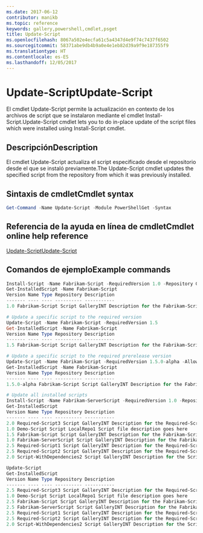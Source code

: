 ```yaml
---
ms.date: 2017-06-12
contributor: manikb
ms.topic: reference
keywords: gallery,powershell,cmdlet,psget
title: Update-Script
ms.openlocfilehash: 8067a502e4ecfa61c5a4347d4e9f74c7437f6502
ms.sourcegitcommit: 58371abe9db4b9a0e4e1eb82d39a9f9e187355f9
ms.translationtype: HT
ms.contentlocale: es-ES
ms.lasthandoff: 12/05/2017
---
```

# <a name="update-script"></a><span data-ttu-id="ce7dd-103">Update-Script</span><span class="sxs-lookup"><span data-stu-id="ce7dd-103">Update-Script</span></span>

<span data-ttu-id="ce7dd-104">El cmdlet Update-Script permite la actualización en contexto de los archivos de script que se instalaron mediante el cmdlet Install-Script.</span><span class="sxs-lookup"><span data-stu-id="ce7dd-104">Update-Script cmdlet lets you to do in-place update of the script files which were installed using Install-Script cmdlet.</span></span>

## <a name="description"></a><span data-ttu-id="ce7dd-105">Descripción</span><span class="sxs-lookup"><span data-stu-id="ce7dd-105">Description</span></span>

<span data-ttu-id="ce7dd-106">El cmdlet Update-Script actualiza el script especificado desde el repositorio desde el que se instaló previamente.</span><span class="sxs-lookup"><span data-stu-id="ce7dd-106">The Update-Script cmdlet updates the specified script from the repository from which it was previously installed.</span></span>

## <a name="cmdlet-syntax"></a><span data-ttu-id="ce7dd-107">Sintaxis de cmdlet</span><span class="sxs-lookup"><span data-stu-id="ce7dd-107">Cmdlet syntax</span></span>

```powershell
Get-Command -Name Update-Script -Module PowerShellGet -Syntax
```
## <a name="cmdlet-online-help-reference"></a><span data-ttu-id="ce7dd-108">Referencia de la ayuda en línea de cmdlet</span><span class="sxs-lookup"><span data-stu-id="ce7dd-108">Cmdlet online help reference</span></span>

[<span data-ttu-id="ce7dd-109">Update-Script</span><span class="sxs-lookup"><span data-stu-id="ce7dd-109">Update-Script</span></span>](http://go.microsoft.com/fwlink/?LinkId=619787)

## <a name="example-commands"></a><span data-ttu-id="ce7dd-110">Comandos de ejemplo</span><span class="sxs-lookup"><span data-stu-id="ce7dd-110">Example commands</span></span>
```powershell
Install-Script -Name Fabrikam-Script -RequiredVersion 1.0 -Repository GalleryINT -Scope
Get-InstalledScript -Name Fabrikam-Script
Version Name Type Repository Description
------- ---- ---- ---------- -----------
1.0 Fabrikam-Script Script GalleryINT Description for the Fabrikam-Script script

# Update a specific script to the required version
Update-Script -Name Fabrikam-Script -RequiredVersion 1.5
Get-InstalledScript -Name Fabrikam-Script
Version Name Type Repository Description
------- ---- ---- ---------- -----------
1.5 Fabrikam-Script Script GalleryINT Description for the Fabrikam-Script script

# Update a specific script to the required prerelease version
Update-Script -Name Fabrikam-Script -RequiredVersion 1.5.0-alpha -AllowPrerelease
Get-InstalledScript -Name Fabrikam-Script
Version Name Type Repository Description
------- ---- ---- ---------- -----------
1.5.0-alpha Fabrikam-Script Script GalleryINT Description for the Fabrikam-Script script

# Update all installed scripts
Install-Script -Name Fabrikam-ServerScript -RequiredVersion 1.0 -Repository GalleryINT -Scope CurrentUser
Get-InstalledScript
Version Name Type Repository Description
------- ---- ---- ---------- -----------
2.0 Required-Script3 Script GalleryINT Description for the Required-Script3 script
1.0 Demo-Script Script LocalRepo1 Script file description goes here
1.5 Fabrikam-Script Script GalleryINT Description for the Fabrikam-Script script
1.0 Fabrikam-ServerScript Script GalleryINT Description for the Fabrikam-ServerScript script
2.5 Required-Script1 Script GalleryINT Description for the Required-Script1 script
2.5 Required-Script2 Script GalleryINT Description for the Required-Script2 script
2.0 Script-WithDependencies2 Script GalleryINT Description for the Script-WithDependencies2 script

Update-Script
Get-InstalledScript
Version Name Type Repository Description
------- ---- ---- ---------- -----------
2.5 Required-Script3 Script GalleryINT Description for the Required-Script3 script
1.0 Demo-Script Script LocalRepo1 Script file description goes here
2.5 Fabrikam-Script Script GalleryINT Description for the Fabrikam-Script script
2.5 Fabrikam-ServerScript Script GalleryINT Description for the Fabrikam-ServerScript script
2.5 Required-Script1 Script GalleryINT Description for the Required-Script1 script
2.5 Required-Script2 Script GalleryINT Description for the Required-Script2 script
2.0 Script-WithDependencies2 Script GalleryINT Description for the Script-WithDependencies2 script
```

